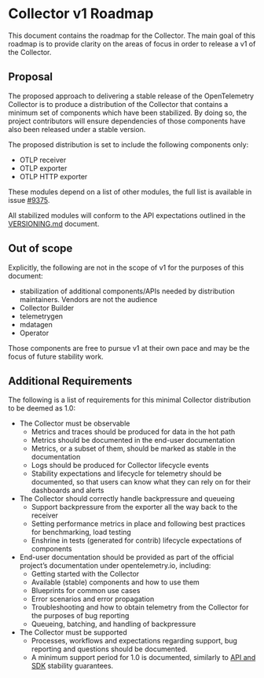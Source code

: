 # Collector v1 Roadmap

This document contains the roadmap for the Collector. The main goal of this roadmap is to provide clarity on the areas of focus in order to release a v1 of the Collector.

## Proposal

The proposed approach to delivering a stable release of the OpenTelemetry Collector is to produce a distribution of the Collector that contains a minimum set of components which have been stabilized. By doing so, the project contributors will ensure dependencies of those components have also been released under a stable version.

The proposed distribution is set to include the following components only:

- OTLP receiver
- OTLP exporter
- OTLP HTTP exporter

These modules depend on a list of other modules, the full list is available in issue [#9375](https://github.com/open-telemetry/opentelemetry-collector/issues/9375).

All stabilized modules will conform to the API expectations outlined in the [VERSIONING.md](../VERSIONING.md) document.

## Out of scope

Explicitly, the following are not in the scope of v1 for the purposes of this document:

* stabilization of additional components/APIs needed by distribution maintainers. Vendors are not the audience
* Collector Builder
* telemetrygen
* mdatagen
* Operator

Those components are free to pursue v1 at their own pace and may be the focus of future stability work.

## Additional Requirements

The following is a list of requirements for this minimal Collector distribution to be deemed as 1.0:

* The Collector must be observable
  * Metrics and traces should be produced for data in the hot path
  * Metrics should be documented in the end-user documentation
  * Metrics, or a subset of them, should be marked as stable in the documentation
  * Logs should be produced for Collector lifecycle events
  * Stability expectations and lifecycle for telemetry should be documented, so that users can know what they can rely on  for their dashboards and alerts
* The Collector should correctly handle backpressure and queueing
  * Support backpressure from the exporter all the way back to the receiver
  * Setting performance metrics in place and following best practices for benchmarking, load testing
  * Enshrine in tests (generated for contrib) lifecycle expectations of components
* End-user documentation should be provided as part of the official project’s documentation under opentelemetry.io, including:
  * Getting started with the Collector
  * Available (stable) components and how to use them
  * Blueprints for common use cases
  * Error scenarios and error propagation
  * Troubleshooting and how to obtain telemetry from the Collector for the purposes of bug reporting
  * Queueing, batching, and handling of backpressure
* The Collector must be supported
  * Processes, workflows and expectations regarding support, bug reporting and questions should be documented.
  * A minimum support period for 1.0 is documented, similarly to [API and SDK](https://github.com/open-telemetry/opentelemetry-specification/blob/main/specification/versioning-and-stability.md#api-support) stability guarantees.
